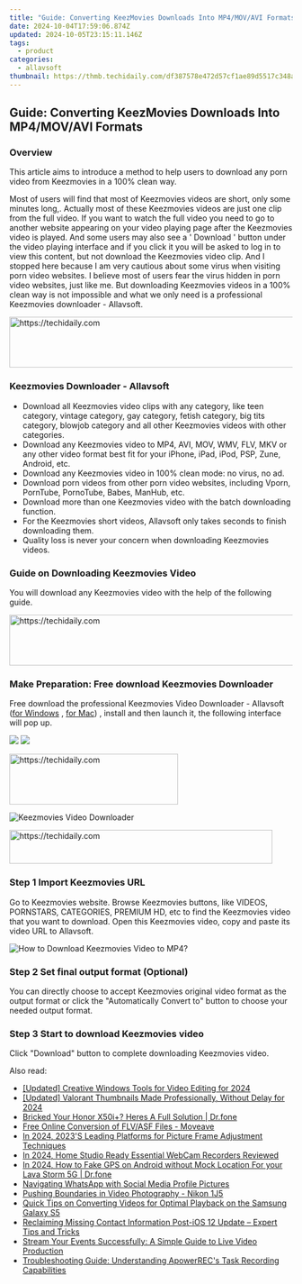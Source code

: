 ```yaml
---
title: "Guide: Converting KeezMovies Downloads Into MP4/MOV/AVI Formats"
date: 2024-10-04T17:59:06.874Z
updated: 2024-10-05T23:15:11.146Z
tags:
  - product
categories:
  - allavsoft
thumbnail: https://thmb.techidaily.com/df387578e472d57cf1ae89d5517c348af827dd00df3f1d4defd5e8c6891f82cb.jpg
---
```


## Guide: Converting KeezMovies Downloads Into MP4/MOV/AVI Formats

### Overview

This article aims to introduce a method to help users to download any porn video from Keezmovies in a 100% clean way.

Most of users will find that most of Keezmovies videos are short, only some minutes long,. Actually most of these Keezmovies videos are just one clip from the full video. If you want to watch the full video you need to go to another website appearing on your video playing page after the Keezmovies video is played. And some users may also see a ' Download ' button under the video playing interface and if you click it you will be asked to log in to view this content, but not download the Keezmovies video clip. And I stopped here because I am very cautious about some virus when visiting porn video websites. I believe most of users fear the virus hidden in porn video websites, just like me. But downloading Keezmovies videos in a 100% clean way is not impossible and what we only need is a professional Keezmovies downloader - Allavsoft.

<!-- affiliate ads begin -->
<a href="https://united.elfm.net/c/5597632/2139563/4704" target="_top" id="2139563">
  <img src="//a.impactradius-go.com/display-ad/4704-2139563" border="0" alt="https://techidaily.com" width="728" height="90"/>
</a>
<img height="0" width="0" src="https://united.elfm.net/i/5597632/2139563/4704" style="position:absolute;visibility:hidden;" border="0" />
<!-- affiliate ads end -->

### Keezmovies Downloader - Allavsoft

* Download all Keezmovies video clips with any category, like teen category, vintage category, gay category, fetish category, big tits category, blowjob category and all other Keezmovies videos with other categories.
* Download any Keezmovies video to MP4, AVI, MOV, WMV, FLV, MKV or any other video format best fit for your iPhone, iPad, iPod, PSP, Zune, Android, etc.
* Download any Keezmovies video in 100% clean mode: no virus, no ad.
* Download porn videos from other porn video websites, including Vporn, PornTube, PornoTube, Babes, ManHub, etc.
* Download more than one Keezmovies video with the batch downloading function.
* For the Keezmovies short videos, Allavsoft only takes seconds to finish downloading them.
* Quality loss is never your concern when downloading Keezmovies videos.

### Guide on Downloading Keezmovies Video

You will download any Keezmovies video with the help of the following guide.

<!-- affiliate ads begin -->
<a href="https://appsumo.8odi.net/c/5597632/2123733/7443" target="_top" id="2123733">
  <img src="//a.impactradius-go.com/display-ad/7443-2123733" border="0" alt="https://techidaily.com" width="728" height="90"/>
</a>
<img height="0" width="0" src="https://appsumo.8odi.net/i/5597632/2123733/7443" style="position:absolute;visibility:hidden;" border="0" />
<!-- affiliate ads end -->

### Make Preparation: Free download Keezmovies Downloader

Free download the professional Keezmovies Video Downloader - Allavsoft ([for Windows](https://tools.techidaily.com/allavsoft/products/) , [for Mac](https://tools.techidaily.com/allavsoft/products/)) , install and then launch it, the following interface will pop up.

[![](https://www.allavsoft.com/how-to/../images/how-to/free-download-win.jpg)](https://tools.techidaily.com/allavsoft/products/) [![](https://www.allavsoft.com/how-to/../images/how-to/free-download-mac.jpg)](https://tools.techidaily.com/allavsoft/products/)

<!-- affiliate ads begin -->
<a href="https://aligracehair.sjv.io/c/5597632/1948932/19272" target="_top" id="1948932">
  <img src="//a.impactradius-go.com/display-ad/19272-1948932" border="0" alt="https://techidaily.com" width="300" height="90"/>
</a>
<img height="0" width="0" src="https://aligracehair.sjv.io/i/5597632/1948932/19272" style="position:absolute;visibility:hidden;" border="0" />
<!-- affiliate ads end -->

![Keezmovies Video Downloader](https://www.allavsoft.com/how-to/../images/allavsoft/screen-shot-600.jpg)

<!-- affiliate ads begin -->
<a href="https://aligracehair.sjv.io/c/5597632/2135404/19272" target="_top" id="2135404">
  <img src="//a.impactradius-go.com/display-ad/19272-2135404" border="0" alt="https://techidaily.com" width="468" height="60"/>
</a>
<img height="0" width="0" src="https://aligracehair.sjv.io/i/5597632/2135404/19272" style="position:absolute;visibility:hidden;" border="0" />
<!-- affiliate ads end -->

### Step 1 Import Keezmovies URL

Go to Keezmovies website. Browse Keezmovies buttons, like VIDEOS, PORNSTARS, CATEGORIES, PREMIUM HD, etc to find the Keezmovies video that you want to download. Open this Keezmovies video, copy and paste its video URL to Allavsoft.

![How to Download Keezmovies Video to MP4?](https://www.allavsoft.com/how-to/../images/how-to/download-rtmp-video/download-rtmp-video.jpg)

### Step 2 Set final output format (Optional)

You can directly choose to accept Keezmovies original video format as the output format or click the "Automatically Convert to" button to choose your needed output format.

### Step 3 Start to download Keezmovies video

Click "Download" button to complete downloading Keezmovies video.

<ins class="adsbygoogle"
     style="display:block"
     data-ad-format="autorelaxed"
     data-ad-client="ca-pub-7571918770474297"
     data-ad-slot="1223367746"></ins>

<ins class="adsbygoogle"
     style="display:block"
     data-ad-client="ca-pub-7571918770474297"
     data-ad-slot="8358498916"
     data-ad-format="auto"
     data-full-width-responsive="true"></ins>

<span class="atpl-alsoreadstyle">Also read:</span>
<div><ul>
<li><a href="https://fox-http.techidaily.com/updated-creative-windows-tools-for-video-editing-for-2024/"><u>[Updated] Creative Windows Tools for Video Editing for 2024</u></a></li>
<li><a href="https://youtube-lab.techidaily.com/ed-valorant-thumbnails-made-professionally-without-delay-for-2024/"><u>[Updated] Valorant Thumbnails Made Professionally, Without Delay for 2024</u></a></li>
<li><a href="https://howto.techidaily.com/bricked-your-honor-x50iplus-heres-a-full-solution-drfone-by-drfone-fix-android-problems-fix-android-problems/"><u>Bricked Your Honor X50i+? Heres A Full Solution | Dr.fone</u></a></li>
<li><a href="https://vp-tips.techidaily.com/free-online-conversion-of-flvasf-files-moveave/"><u>Free Online Conversion of FLV/ASF Files - Moveave</u></a></li>
<li><a href="https://extra-resources.techidaily.com/in-2024-2023s-leading-platforms-for-picture-frame-adjustment-techniques/"><u>In 2024, 2023'S Leading Platforms for Picture Frame Adjustment Techniques</u></a></li>
<li><a href="https://screen-activity-recording.techidaily.com/in-2024-home-studio-ready-essential-webcam-recorders-reviewed/"><u>In 2024, Home Studio Ready Essential WebCam Recorders Reviewed</u></a></li>
<li><a href="https://android-location.techidaily.com/in-2024-how-to-fake-gps-on-android-without-mock-location-for-your-lava-storm-5g-drfone-by-drfone-virtual/"><u>In 2024, How to Fake GPS on Android without Mock Location For your Lava Storm 5G | Dr.fone</u></a></li>
<li><a href="https://facebook.techidaily.com/navigating-whatsapp-with-social-media-profile-pictures/"><u>Navigating WhatsApp with Social Media Profile Pictures</u></a></li>
<li><a href="https://extra-tips.techidaily.com/pushing-boundaries-in-video-photography-nikon-1j5/"><u>Pushing Boundaries in Video Photography - Nikon 1J5</u></a></li>
<li><a href="https://discover-comparisons.techidaily.com/quick-tips-on-converting-videos-for-optimal-playback-on-the-samsung-galaxy-s5/"><u>Quick Tips on Converting Videos for Optimal Playback on the Samsung Galaxy S5</u></a></li>
<li><a href="https://discover-comparisons.techidaily.com/reclaiming-missing-contact-information-post-ios-12-update-expert-tips-and-tricks/"><u>Reclaiming Missing Contact Information Post-iOS 12 Update – Expert Tips and Tricks</u></a></li>
<li><a href="https://discover-comparisons.techidaily.com/stream-your-events-successfully-a-simple-guide-to-live-video-production/"><u>Stream Your Events Successfully: A Simple Guide to Live Video Production</u></a></li>
<li><a href="https://discover-comparisons.techidaily.com/troubleshooting-guide-understanding-apowerrecs-task-recording-capabilities/"><u>Troubleshooting Guide: Understanding ApowerREC's Task Recording Capabilities</u></a></li>
</ul></div>


